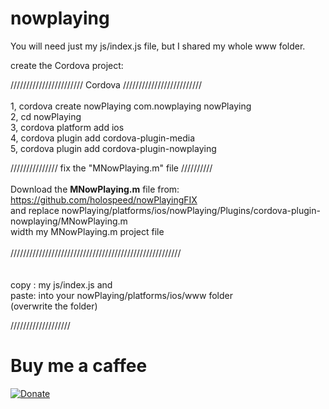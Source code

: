 # nowplaying


You will need just my js/index.js file, but I shared my whole www folder. 

create the Cordova project:

/////////////////////// Cordova /////////////////////////<Br/>
<Br/>
1, cordova create nowPlaying com.nowplaying nowPlaying<Br/>
2, cd nowPlaying<Br/>
3, cordova platform add ios<Br/>
4, cordova plugin add cordova-plugin-media<Br/>
5, cordova plugin add cordova-plugin-nowplaying<Br/>

/////////////// fix the "MNowPlaying.m" file //////////<Br/>
<Br/>
Download the <b>MNowPlaying.m</b> file from: https://github.com/holospeed/nowPlayingFIX<Br/>
and replace nowPlaying/platforms/ios/nowPlaying/Plugins/cordova-plugin-nowplaying/MNowPlaying.m <Br/>
width my MNowPlaying.m project file
<Br/>
<Br/>
//////////////////////////////////////////////////////<Br/>
<Br/><Br/>
copy :   my js/index.js and<Br/>
paste: into your nowPlaying/platforms/ios/www folder<Br/>
       (overwrite the folder)
  <Br/>  
  
///////////////////





# Buy me a caffee

[![Donate](https://img.shields.io/badge/Donate-PayPal-green.svg)](https://www.paypal.com/cgi-bin/webscr?cmd=_s-xclick&hosted_button_id=K7U2A74ZKDUEY)


